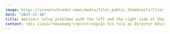 ```yaml
---
image: https://sinnerschrader.news/media/filer_public_thumbnails/filer_public/9a/16/9a160e55-7b17-41d4-9c62-7092359e2831/700px_breite_fabian-toennesmann_.png__480x288_q85_crop_subsampling-2_upscale.png
date: "2017-11-30"
title: Advisors solve problems with the left and the right side of their brains
content: <div class="newsbody"><p><strong>In his role as Director Advisory, Fabian Tönnesmann aligns the interests of clients' top management with the user-centred digital product roadmap. He is thus actively shaping the digital transformation for clients in conjunction with their executive management. <br/>We asked him a few questions about this&#58;</strong></p><p><strong>Fabian, you are the first Director Advisory at SinnerSchrader. <br/>Why is now the right time for this?</strong></p><p>I think the best answer to this is our book on the development of transformational products. The book positions SinnerSchrader as a digital product manufacturer that actually transforms companies by successfully developing digital products.<br/>Two things are important here&#58; developing user relevant products, and ultimately linking them with the company's available assets, i.e. integrating them in the economic and cultural context. Advisory is about communicating, enabling and integrating insights, interests and factors in both directions&#58; to the users and to the stakeholders in the company. Also, this often involves adjusting existing business models or developing new ones.</p><p><strong>What kind of expertise needs to be applied in order to complete a job of this kind?</strong></p><p>Advisors who like to solve problems with the left and right sides of their brain are challenged here&#58; it is necessary to apply a highly user-centred understanding in terms of digital products and their development as well as a strong commercial interest in terms of the actions, structure and functionality of companies. A high level of empathy for both worlds generates access.<br/>Degrees such as business IT or economics in combination with communication or social sciences are particularly useful here.</p><p><strong>Are there specific sectors that particularly need you right now in the context of digitalisation?</strong></p><p>I wouldn't say that there is one specific sector. Lots of companies need to act now in order to avoid losing momentum and market share to the new digital competitors. Companies are now under pressure to innovate, and there is pent-up demand in the financial services, automotive, retail and telecommunications industries, in the energy sector, in fact wherever there are major challenges in integrating digital customer interfaces at the heart of the company.</p><p><strong>Many firms are buying the “advisory” service and thus also ceding responsibility as a company - why does that make so much sense?</strong></p><p>Essentially, the level of complexity in terms of digitalisation issues within large corporations is very high indeed – nearly all functions need to be involved and cooperate. Corporations benefit from being perceived as highly motivated&#58;<br/>There is the <strong>inspiration</strong> from outside, which can often lead to the disruption required to get things done. Then there is also an <strong>involvement in digital issues</strong> that can be achieved via co-creation. Often, the management does not have many internal allies, and joins forces with external advisors to create a team with digital kindred spirits, almost a small start-up, that helps them to enthuse stakeholders, and build and integrate new products or even a new business model together. And of course, <strong>knowledge transfer</strong> of new skills, tools and mindsets takes place.</p><p><strong>What has to be done to get as many people as possible in the company on board?</strong></p><p>Integrating in product development co-creatively from the outset, showing them new ways and, above all, letting them experience it. Only then will change be effective. People are also managers here. And via ownership among these stakeholders, starting up the system and establishing interdisciplinary digital product development among executive management.</p><p><strong>What are you especially proud of in your career so far?</strong></p><p>That's an interesting question. I'm actually proud of having supported an energy corporation and helped it to think strategically from the customer's perspective rather than that of the market.</p><p><strong>And how do you switch off when you put your device down?</strong></p><p>Usually with sport. I always go for a run in the evening. That's the physical “wind-down”, then the mental switching-off starts through classical music (OK, I need a device again for that ;-))!</p></div>
---
```

